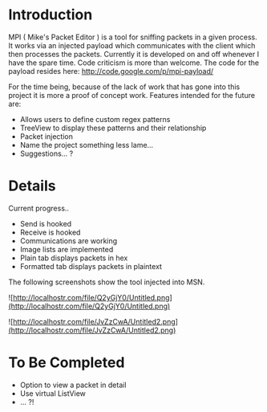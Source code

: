 # Introduction #

MPI ( Mike's Packet Editor ) is a tool for sniffing packets in a given process. It works via an injected payload which communicates with the client which then processes the packets. Currently it is developed on and off whenever I have the spare time. Code criticism is more than welcome. The code for the payload resides here:
http://code.google.com/p/mpi-payload/

For the time being, because of the lack of work that has gone into this project it is more a proof of concept work. Features intended for the future are:
  * Allows users to define custom regex patterns
  * TreeView to display these patterns and their relationship
  * Packet injection
  * Name the project something less lame...
  * Suggestions... ?

# Details #

Current progress..
  * Send is hooked
  * Receive is hooked
  * Communications are working
  * Image lists are implemented
  * Plain tab displays packets in hex
  * Formatted tab displays packets in plaintext

The following screenshots show the tool injected into MSN.

![http://localhostr.com/file/Q2yGjY0/Untitled.png](http://localhostr.com/file/Q2yGjY0/Untitled.png)

![http://localhostr.com/file/JvZzCwA/Untitled2.png](http://localhostr.com/file/JvZzCwA/Untitled2.png)

# To Be Completed #

  * Option to view a packet in detail
  * Use virtual ListView
  * ... ?!